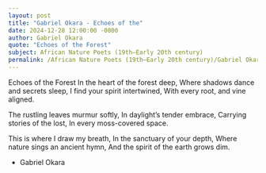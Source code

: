 ```yaml
---
layout: post
title: "Gabriel Okara - Echoes of the"
date: 2024-12-28 12:00:00 -0000
author: Gabriel Okara
quote: "Echoes of the Forest"
subject: African Nature Poets (19th–Early 20th century)
permalink: /African Nature Poets (19th–Early 20th century)/Gabriel Okara/Gabriel Okara - Echoes of the
---
```


Echoes of the Forest
In the heart of the forest deep,
Where shadows dance and secrets sleep,
I find your spirit intertwined,
With every root, and vine aligned.

The rustling leaves murmur softly,
In daylight’s tender embrace,
Carrying stories of the lost,
In every moss-covered space.

This is where I draw my breath,
In the sanctuary of your depth,
Where nature sings an ancient hymn,
And the spirit of the earth grows dim.

- Gabriel Okara
